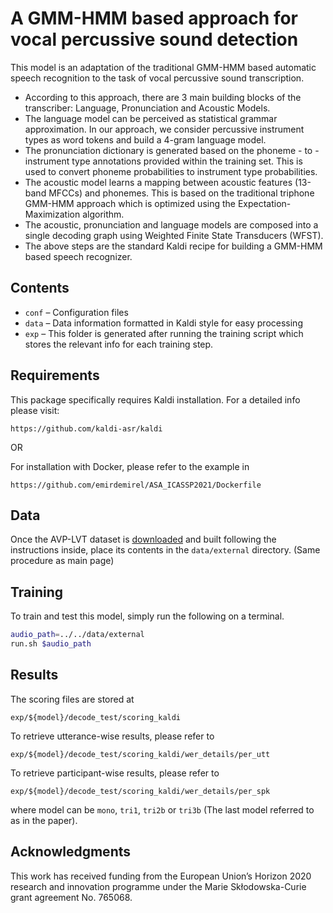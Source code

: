 A GMM-HMM based approach for vocal percussive sound detection
============================================================================

This model is an adaptation of the traditional GMM-HMM based automatic speech recognition to the task of vocal percussive sound transcription. 
  - According to this approach, there are 3 main building blocks of the transcriber: Language, Pronunciation and Acoustic Models.
  - The language model can be perceived as statistical grammar approximation. In our approach, we consider percussive instrument types as word tokens and build a 4-gram language model.
  - The pronunciation dictionary is generated based on the phoneme - to - instrument type annotations provided within the training set. This is used to convert phoneme probabilities to instrument type probabilities.
  - The acoustic model learns a mapping between acoustic features (13-band MFCCs) and phonemes. This is based on the traditional triphone GMM-HMM approach which is optimized using the Expectation-Maximization algorithm.
  - The acoustic, pronunciation and language models are composed into a single decoding graph using Weighted Finite State Transducers (WFST).
  - The above steps are the standard Kaldi recipe for building a GMM-HMM based speech recognizer.


Contents
--------

- `conf` – Configuration files
- `data` – Data information formatted in Kaldi style for easy processing
- `exp` – This folder is generated after running the training script which stores the relevant info for each training step.

Requirements
------------

This package specifically requires Kaldi installation. For a detailed info please visit:

```
https://github.com/kaldi-asr/kaldi
```

OR

For installation with Docker, please refer to the example in   

```
https://github.com/emirdemirel/ASA_ICASSP2021/Dockerfile
```


Data
----

Once the AVP-LVT dataset is [downloaded](https://zenodo.org/record/5578744#.YW7Wl9nML0o) and built following the instructions inside, place its contents in the `data/external` directory. (Same procedure as main page)


Training
--------

To train and test this model, simply run the following on a terminal.


```sh
audio_path=../../data/external
run.sh $audio_path
```


Results
-------

The scoring files are stored at

```
exp/${model}/decode_test/scoring_kaldi
```

To retrieve utterance-wise results, please refer to
```
exp/${model}/decode_test/scoring_kaldi/wer_details/per_utt
```

To retrieve participant-wise results, please refer to

```
exp/${model}/decode_test/scoring_kaldi/wer_details/per_spk
```

where model can be ```mono```, ```tri1```, ```tri2b``` or ```tri3b``` (The last model referred to as in the paper).



Acknowledgments
---------------
This work has received funding from the European Union’s Horizon 2020 research and innovation
programme under the Marie Skłodowska-Curie grant agreement No. 765068.


